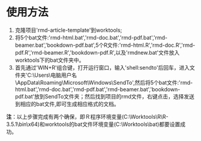 # 使用方法
1. 克隆项目'rmd-article-template'到worktools;
2. 将5个bat文件:'rmd-html.bat','rmd-doc.bat','rmd-pdf.bat','rmd-beamer.bat','bookdown-pdf.bat',5个R文件:'rmd-html.R','rmd-doc.R','rmd-pdf.R','rmd-beamer.R','bookdown-pdf.R',以及'rmdnew.bat'文件放入worktools下的bat文件夹中。
3. 首先通过'WIN+R'组合键，打开运行窗口，输入'shell:sendto'后回车，进入文件夹'C:\Users\电脑用户名\AppData\Roaming\Microsoft\Windows\SendTo',然后将5个bat文件:'rmd-html.bat','rmd-doc.bat','rmd-pdf.bat','rmd-beamer.bat','bookdown-pdf.bat'放到SendTo文件夹；然后找到项目的rmd文件，右键点击，选择发送到相应的bat文件,即可生成相应格式的文档。
   
**注**：以上步骤完成有两个确保，即Ｒ程序环境变量(C:\Worktools\R\R-3.5.1\bin\x64)和worktools的bat文件环境变量(C:\Worktools\bat)都要设置成功。